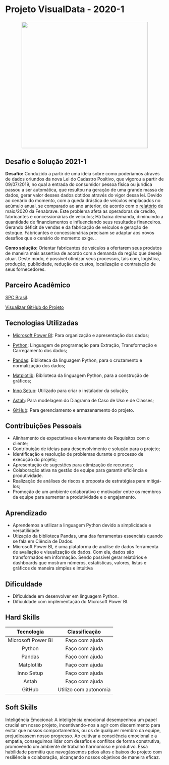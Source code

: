 # Projeto VisualData - 2020-1

<div align=center>
 <h3></h3>
  <img src="https://github.com/drosan19/Portfolio/assets/130381620/e544d9bb-ff6c-4eaa-8eb8-35ef9b403ad1" width=400 alt="" />
     
</div>

## Desafio e Solução  2021-1

<b>Desafio:</b> Conduzido a partir de uma ideia sobre como poderíamos através de dados oriundos da nova Lei do Cadastro Positivo, que vigorou a partir de 09/07/2019, no qual a entrada do consumidor pessoa física ou jurídica passou a ser automática, que resultou na geração de uma grande massa de dados, gerar valor desses dados obtidos através do vigor dessa lei.
​Devido ao cenário do momento, com a queda drástica de veículos emplacados no acúmulo anual, se comparado ao ano anterior, de acordo com o [relatório](http://www.fenabrave.org.br/portalv2/Conteudo/Emplacamentos) de maio/2020 da Fenabrave. Este problema afeta as operadoras de crédito, fabricantes e concessionárias de veículos; Há baixa demanda, diminuindo a quantidade de financiamentos e influenciando seus resultados financeiros. Gerando déficit de vendas e da fabricação de veículos e geração de estoque. Fabricantes e concessionárias precisam se adaptar aos novos desafios que o cenário do momento exige. .<br>

<b>Como solução:</b> Orientar fabricantes de veículos a ofertarem seus produtos de maneira mais assertiva de acordo com a demanda da região que deseja atuar. Deste modo, é possível otimizar seus processos, tais com, logística, produção, publicidade, redução de custos, localização e contratação de seus fornecedores.

## Parceiro Acadêmico
 [SPC Brasil](https://www.spcbrasil.org.br/).


[Visualizar GitHub do Projeto]()

## Tecnologias Utilizadas

- [Microsoft Power BI](https://powerbi.microsoft.com/pt-br/): Para organização e apresentação dos dados;	
  
- [Python](https://www.python.org/): Linguagem de programação para Extração, Transformação e Carregamento dos dados;	
  
- [Pandas](https://pandas.pydata.org/): Biblioteca da linguagem Python, para o cruzamento e normalização dos dados;
  	
- [Matplotlib](https://matplotlib.org/): Biblioteca da linguagem Python, para a construção de gráficos;	
  
- [Inno Setup](https://jrsoftware.org/isinfo.php): Utilizado para criar o instalador da solução;	
  
- [Astah](https://astah.net/): Para modelagem do Diagrama de Caso de Uso e de Classes;
    
- [GitHub](https://github.com/): Para gerenciamento e armazenamento do projeto.	
   <br/>

## Contribuições Pessoais

- Alinhamento de expectativas e levantamento de Requisitos com o cliente;
- Contribuição de ideias para desenvolvimento e solução para o projeto;
- Identificação e resolução de problemas durante o processo de execução do projeto;
- Apresentação de sugestões para otimização de recursos;
- Colaboração ativa na gestão de equipe para garantir eficiência e produtividade.
- Realização de análises de riscos e proposta de estratégias para mitigá-los;
- Promoção de um ambiente colaborativo e motivador entre os membros da equipe para aumentar a produtividade e o engajamento.

## Aprendizado
- Aprendemos a utilizar a linguagem  Python devido a simplicidade e versatilidade
- Utização da biblioteca Pandas, uma das ferramentas essenciais quando se fala em Ciência de Dados.
- Microsoft Power BI, é uma plataforma de análise de dados ferramenta de avaliação e visualização de dados. Com ela, dados são transformados em informação. Sendo possível gerar relatórios e dashboards que mostram números, estatísticas, valores, listas e gráficos de maneira simples e intuitiva

## Dificuldade
- Dificuldade em desenvolver em linguagem Python.
- Dificuldade com implementação do Microsoft Power BI.


## Hard Skills

|     Tecnologia     |   Classificação   |
| :----------------: | :---------------: |
| Microsoft Power BI |  Faço com ajuda   |
|       Python       |  Faço com ajuda   |
|       Pandas       |  Faço com ajuda   |
|     Matplotlib     |  Faço com ajuda   |
|     Inno Setup     |  Faço com ajuda   |
|       Astah        |  Faço com ajuda   |
|       GitHub       | Utilizo com autonomia |


## Soft Skills <br>

Inteligência Emocional:
A inteligência emocional desempenhou um papel crucial em nosso projeto, incentivando-nos a agir com discernimento para evitar que nossos comportamentos, ou os de qualquer membro da equipe, prejudicassem nosso progresso. Ao cultivar a consciência emocional e a empatia, conseguimos lidar com desafios e conflitos de forma construtiva, promovendo um ambiente de trabalho harmonioso e produtivo. Essa habilidade permitiu que navegássemos pelos altos e baixos do projeto com resiliência e colaboração, alcançando nossos objetivos de maneira eficaz.
